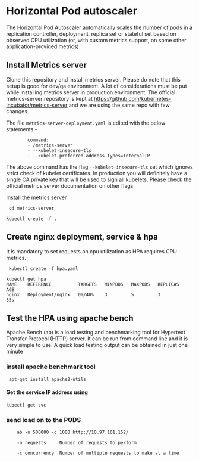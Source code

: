 # Horizontal Pod autoscaler
The Horizontal Pod Autoscaler automatically scales the number of pods in a replication controller, deployment, replica set or stateful set based on observed CPU utilization (or, with custom metrics support, on some other application-provided metrics)

##  Install Metrics server
Clone this repository and install metrics server. Please do note that this setup is good for dev/qa environment. A lot of considerations must be put while installing metrics server in production environment. The official metrics-server repository is kept at https://github.com/kubernetes-incubator/metrics-server and we are using the same repo with few changes. 

The file ```metrics-server-deployment.yaml``` is edited with the below statements - 

```
        command:
        - /metrics-server
        - --kubelet-insecure-tls
        - --kubelet-preferred-address-types=InternalIP

```

The above command has the flag ```--kubelet-insecure-tls``` set which ignores strict check of kubelet certificates. In production you will definitely have a single CA private key that will be used to sign all kubelets. Please check the official metrics server documentation on other flags. 

Install the metrics server 

``` cd metrics-server``` 

``` kubectl create -f . ``` 


##  Create nginx deployment, service & hpa 
It is mandatory to set requests on  cpu utilization as HPA requires CPU metrics. 

``` kubectl create -f hpa.yaml``` 

```
kubectl get hpa 
NAME    REFERENCE          TARGETS   MINPODS   MAXPODS   REPLICAS   AGE
nginx   Deployment/nginx   0%/40%    3         5         3          55s
```

##  Test the HPA using apache bench 
Apache Bench (ab) is a load testing and benchmarking tool for Hypertext Transfer Protocol (HTTP) server. It can be run from command line and it is very simple to use. A quick load testing output can be obtained in just one minute

### install apache benchmark tool
``` apt-get install apache2-utils``` 

#### Get the service IP address using 
```kubectl get svc``` 

### send load on to the PODS
```    ab -n 500000 -c 1000 http://10.97.161.152/``` 

```    -n requests     Number of requests to perform```

```    -c concurrency  Number of multiple requests to make at a time```

